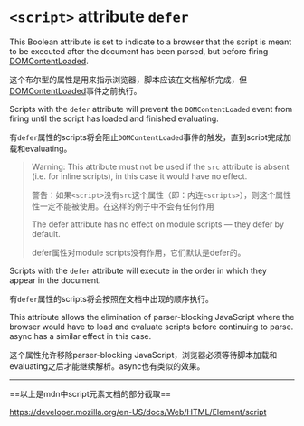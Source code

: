 # `<script>` attribute `defer`

This Boolean attribute is set to indicate to a browser that the script is meant to be executed after the document has been parsed, but before firing [DOMContentLoaded](https://developer.mozilla.org/en-US/docs/Web/API/Document/DOMContentLoaded_event).

这个布尔型的属性是用来指示浏览器，脚本应该在文档解析完成，但[DOMContentLoaded](https://developer.mozilla.org/en-US/docs/Web/API/Document/DOMContentLoaded_event)事件之前执行。

Scripts with the `defer` attribute will prevent the `DOMContentLoaded` event from firing until the script has loaded and finished evaluating.

有`defer`属性的scripts将会阻止`DOMContentLoaded`事件的触发，直到script完成加载和evaluating。

> Warning: This attribute must not be used if the `src` attribute is absent (i.e. for inline scripts), in this case it would have no effect.
>
> 警告：如果`<script>`没有`src`这个属性（即：内连`<scripts>`），则这个属性性一定不能被使用。在这样的例子中不会有任何作用
>
> The defer attribute has no effect on module scripts — they defer by default.
>
> defer属性对module scripts没有作用，它们默认是defer的。

Scripts with the `defer` attribute will execute in the order in which they appear in the document.

有`defer`属性的scripts将会按照在文档中出现的顺序执行。

This attribute allows the elimination of parser-blocking JavaScript where the browser would have to load and evaluate scripts before continuing to parse. async has a similar effect in this case.

这个属性允许移除parser-blocking JavaScript，浏览器必须等待脚本加载和evaluating之后才能继续解析。async也有类似的效果。

---

==以上是mdn中script元素文档的部分截取==

<https://developer.mozilla.org/en-US/docs/Web/HTML/Element/script>
